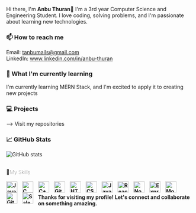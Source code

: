 Hi there, I'm **Anbu Thuran**👋
I'm a 3rd year Computer Science and Engineering Student. I love coding, solving problems, and I'm passionate about learning new technologies.

### 📫 How to reach me
Email: tanbumails@gmail.com <br>
LinkedIn: www.linkedin.com/in/anbu-thuran

### 🌱 What I'm currently learning
I'm currently learning MERN Stack, and I'm excited to apply it to creating new projects

### 💻 Projects
--> Visit my repositories

### 📈 GitHub Stats
<p>
  <img src="https://github-readme-stats.vercel.app/api?username=ANBU-THURAN&show_icons=true&theme=radical" alt="GitHub stats">
</p>
<br/>
<b style="font-weight:70">🎨My Skills <b/> <br/><br/>
<img align="left" alt="Java" width="30px" style="padding-right:10px;" src="https://cdn.jsdelivr.net/gh/devicons/devicon/icons/java/java-original.svg"/>
<img align="left" alt="C" width="30px" style="padding-right:10px;" src="https://cdn.jsdelivr.net/gh/devicons/devicon/icons/c/c-original.svg" />
<img align="left" alt="C++" width="30px" style="padding-right:10px;" src="https://cdn.jsdelivr.net/gh/devicons/devicon/icons/cplusplus/cplusplus-line.svg" />
<img align="left" alt="Git" width="30px" style="padding-right:10px;" src="https://cdn.jsdelivr.net/gh/devicons/devicon/icons/git/git-original.svg" />
<img align="left" alt="HTML" width="30px" style="padding-right:10px;" src="https://cdn.jsdelivr.net/gh/devicons/devicon/icons/html5/html5-plain.svg" />
<img align="left" alt="CSS" width="30px" style="padding-right:10px;" src="https://cdn.jsdelivr.net/gh/devicons/devicon/icons/css3/css3-plain.svg" />
<img align="left" alt="JavaScript" width="30px" style="padding-right:10px;" src="https://cdn.jsdelivr.net/gh/devicons/devicon/icons/javascript/javascript-plain.svg" />
<img align="left" alt="React" width="30px" style="padding-right:10px;" src="https://cdn.jsdelivr.net/gh/devicons/devicon/icons/react/react-original.svg" />
<img align="left" alt="NodeJS" width="30px" style="padding-right:10px;" src="https://cdn.jsdelivr.net/gh/devicons/devicon/icons/nodejs/nodejs-original.svg" />
<img align="left" alt="ExpressJS" width="30px" style="padding-right:10px;" src="https://cdn.jsdelivr.net/gh/devicons/devicon/icons/express/express-original.svg" />
<img align="left" alt="MongoDB" width="30px" style="padding-right:10px;" src="https://cdn.jsdelivr.net/gh/devicons/devicon/icons/mongodb/mongodb-original.svg" />
<img align="left" alt="GitHub" width="30px" style="padding-right:10px;" src="https://cdn.jsdelivr.net/gh/devicons/devicon/icons/github/github-original.svg" />
<img align="left" alt="Salesforce" width="30px" style="padding-right:10px;" src="https://cdn.jsdelivr.net/gh/devicons/devicon/icons/salesforce/salesforce-original.svg"/>
<br />
<br />
Thanks for visiting my profile! Let's connect and collaborate on something amazing.
